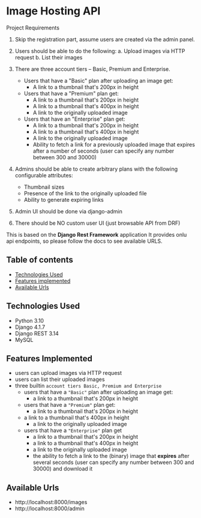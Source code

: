 # Image Hosting API
<div id="top"></div>

Project Requirements
1. Skip the registration part, assume users are created via the admin panel.
2. Users should be able to do the following:
a. Upload images via HTTP request
b. List their images
3. There are three account tiers – Basic, Premium and Enterprise.
    - Users that have a "Basic" plan after uploading an image get:
        - A link to a thumbnail that's 200px in height
    - Users that have a "Premium" plan get:
        - A link to a thumbnail that's 200px in height
        - A link to a thumbnail that's 400px in height
        - A link to the originally uploaded image
    - Users that have an "Enterprise" plan get:
        - A link to a thumbnail that's 200px in height
        - A link to a thumbnail that's 400px in height
        - A link to the originally uploaded image
        - Ability to fetch a link for a previously uploaded image that expires after a number of seconds (user can specify any number between 300 and 30000)

4. Admins should be able to create arbitrary plans with the following
configurable attributes:
    - Thumbnail sizes
    - Presence of the link to the originally uploaded file
    - Ability to generate expiring links
5. Admin UI should be done via django-admin
6. There should be NO custom user UI (just browsable API from DRF)


This is based on the **Django Rest Framework** application 
It provides onlu api endpoints, so please follow the docs to see available URLS. 

## Table of contents
* [Technologies Used](#technologies-used)
* [Features implemented](#features-implemented)
* [Available Urls](#available-urls)

## Technologies Used
* Python 3.10
* Django 4.1.7
* Django REST 3.14
* MySQL 


## Features Implemented
- users can upload images via HTTP request
- users can list their uploaded images
- three builtin `account tiers Basic, Premium and Enterprise`
  - users that have a `"Basic"` plan after uploading an image get: 
    - a link to a thumbnail that's 200px in height
  - users that have a `"Premium"` plan get:
    - a link to a thumbnail that's 200px in height
  - a link to a thumbnail that's 400px in height
    - a link to the originally uploaded image
  - users that have a `"Enterprise"` plan get
    - a link to a thumbnail that's 200px in height
    - a link to a thumbnail that's 400px in height
    - a link to the originally uploaded image
    - the ability to fetch a link to the (binary) image that **expires** after several seconds (user can specify any number between 300 and 30000) and download it


## Available Urls

- http://localhost:8000/images
- http://localhost:8000/admin

